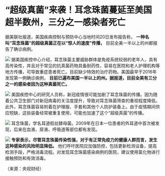# “超级真菌”来袭！耳念珠菌蔓延至美国超半数州，三分之一感染者死亡

据美联社报道，美国疾病控制与预防中心当地时间20日发布报告称， **一种名叫“耳念珠菌”的超级真菌正在以“惊人的速度”传播，**
目前全美一半以上的州都报告了确诊病例。

![](https://inews.gtimg.com/news_bt/OrZUOGefZZFQ9JgF9SYnPjmEaAjPw9n7EVkP2jNA2iLGYAA/1000)
据美国疾控中心介绍，耳念珠菌主要威胁群体是免疫系统较弱的老年人，具有高传染性，并且对于常见的抗真菌药物具备耐药性，容易在医院和老人护理机构等地方传播，可导致重症患者死亡。目前缺少特效的治疗药物。美国最早于2016年发现第一例确诊病例，
**目前已遍布美国一半以上的州。据报道，目前全美有三分之一的感染者因为这种真菌死亡。**

![](https://inews.gtimg.com/news_bt/OS8WAlgLiZgybOwdY6KufuDUpzK12AuKMbrc6HiqBwhJAAA/1000)
美国疾控中心的研究人员称，新冠疫情很可能加剧了耳念珠菌的传播。因为随着公共卫生部门对新冠病毒的关注度提升，导致对耳念珠菌筛查的重视程度降低。此外，耳念珠菌容易附着在护理服、手套和其他个人防护装备上。由于疫情期间供应短缺，这些装备经常被重复使用，可能也加速了这个“超级真菌”的传播。

![](https://inews.gtimg.com/news_bt/OMhfbWn_PQjSiO-LhGpmPCFzCFZ6-QGjsCgNxFe-N_v5AAA/1000)
耳念珠菌，学名耳道假丝酵母菌。2009年在日本一位患者的外耳道中首次被发现，后来在血液、尿液、呼吸道等部位都有发现。

![](https://inews.gtimg.com/news_bt/OuSSmLn0hkIaZX6sE4Rvipu_BRmjYQ_AaJAx7Hu5Cv0loAA/1000)
**专家表示，尽管耳念珠菌传染性强，对于有正常免疫力的健康人群而言，发生这种感染的风险明显降低。**
他们呼吁医院应加强防控，包括更新检测设备，提高检测手段，严格消毒流程。对发现耳念珠菌感染病例的医院，建议使用氯化物进行接触预防和有效消毒。

（来源：央视财经）

